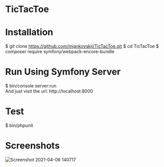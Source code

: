 # TicTacToe
  
# Installation  
$ git clone https://github.com/mjankovskij/TicTacToe.git
$ cd TicTacToe
$ composer require symfony/webpack-encore-bundle

# Run Using Symfony Server  
$ bin/console server:run  
And just visit the url: http://localhost:8000  
  
# Test  
$ bin/phpunit  

# Screenshots
![Screenshot 2021-04-06 140717](https://user-images.githubusercontent.com/70883106/113702127-c57c5580-96e1-11eb-8081-225f72d5516a.jpg)
